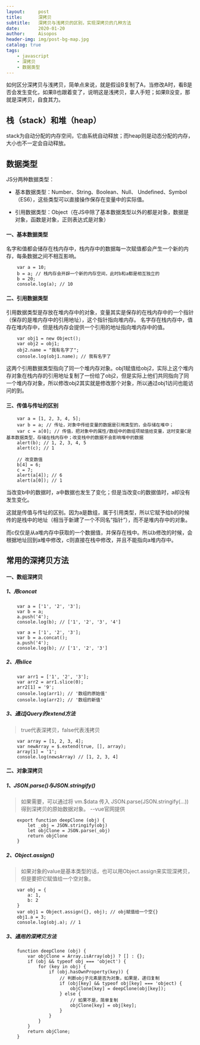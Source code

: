 ```yaml
---
layout:     post
title:      深拷贝
subtitle:   深拷贝与浅拷贝的区别，实现深拷贝的几种方法
date:       2020-01-20
author:     Aisopos
header-img: img/post-bg-map.jpg
catalog: true
tags:
    - javascript
    - 深拷贝
    - 数据类型
---
```


如何区分深拷贝与浅拷贝，简单点来说，就是假设B复制了A，当修改A时，看B是否会发生变化，如果B也跟着变了，说明这是浅拷贝，拿人手短；如果B没变，那就是深拷贝，自食其力。

## 栈（stack）和堆（heap）

stack为自动分配的内存空间，它由系统自动释放；而heap则是动态分配的内存，大小也不一定会自动释放。

## 数据类型

JS分两种数据类型：

- 基本数据类型：Number、String、Boolean、Null、 Undefined、Symbol（ES6），这些类型可以直接操作保存在变量中的实际值。

- 引用数据类型：Object（在JS中除了基本数据类型以外的都是对象，数据是对象，函数是对象，正则表达式是对象）

#### 一、基本数据类型

名字和值都会储存在栈内存中，栈内存中的数据每一次赋值都会产生一个新的内存，每条数据之间不相互影响。

        var a = 10;
        b = a; // 栈内存会开辟一个新的内存空间，此时b和a都是相互独立的
        b = 20;
        console.log(a); // 10

#### 二、引用数据类型

引用数据类型是存放在堆内存中的对象，变量其实是保存的在栈内存中的一个指针（保存的是堆内存中的引用地址），这个指针指向堆内存。
名字存在栈内存中，值存在堆内存中，但是栈内存会提供一个引用的地址指向堆内存中的值。

        var obj1 = new Object();
        var obj2 = obj1;
        obj2.name = "我有名字了";
        console.log(obj1.name); // 我有名字了

这两个引用数据类型指向了同一个堆内存对象。obj1赋值给obj2，实际上这个堆内存对象在栈内存的引用地址复制了一份给了obj2，但是实际上他们共同指向了同一个堆内存对象，所以修改obj2其实就是修改那个对象，所以通过obj1访问也能访问的到。

#### 三、传值与传址的区别

        var a = [1, 2, 3, 4, 5];
        var b = a; // 传址，对象中传给变量的数据是引用类型的，会存储在堆中；
        var c = a[0]; // 传值，把对象中的属性/数组中的数组项赋值给变量，这时变量C是基本数据类型，存储在栈内存中；改变栈中的数据不会影响堆中的数据
        alert(b); // 1, 2, 3, 4, 5
        alert(c); // 1

        // 改变数值 
        b[4] = 6;
        c = 7;
        alert(a[4]); // 6
        alert(a[0]); // 1

当改变b中的数据时，a中数据也发生了变化；但是当改变c的数据值时，a却没有发生变化。

这就是传值与传址的区别。因为a是数组，属于引用类型，所以它赋予给b的时候传的是栈中的地址（相当于新建了一个不同名“指针”），而不是堆内存中的对象。

而c仅仅是从a堆内存中获取的一个数据值，并保存在栈中。所以b修改的时候，会根据地址回到a堆中修改，c则直接在栈中修改，并且不能指向a堆内存中。

## 常用的深拷贝方法

#### 一、数组深拷贝

##### 1、用concat

        var a = ['1', '2', '3'];
        var b = a;
        a.push('4');
        console.log(b); // ['1', '2', '3', '4']

        var a = ['1', '2', '3'];
        var b = a.concat();
        a.push('4');
        console.log(b); // ['1', '2', '3']

##### 2、用slice

        var arr1 = ['1', '2', '3'];
        var arr2 = arr1.slice(0);
        arr2[1] = '9';
        console.log(arr1); // '数组的原始值'
        console.log(arr2); // '数组的新值'

##### 3、通过jQuery的extend方法

> true代表深拷贝，false代表浅拷贝

        var array = [1, 2, 3, 4];
        var newArray = $.extend(true, [], array);
        array[1] = '1';
        console.log(newsArray) // [1, 2, 3, 4]

#### 二、对象深拷贝

##### 1、JSON.parse()与JSON.stringify()

> 如果需要，可以通过将 vm.$data 传入 JSON.parse(JSON.stringify(...)) 得到深拷贝的原始数据对象。  --vue官网提供

        export function deepClone (obj) {
            let _obj = JSON.stringify(obj)
            let objClone = JSON.parse(_obj)
            return objClone
        }

##### 2、Object.assign()

> 如果对象的value是基本类型的话，也可以用Object.assign来实现深拷贝，但是要把它赋值给一个空对象。

        var obj = {
            a: 1,
            b: 2
        }
        var obj1 = Object.assign({}, obj); // obj赋值给一个空{}
        obj1.a = 3;
        console.log(obj.a); // 1

##### 3、通用的深拷贝方法

        function deepClone (obj) {
            var objClone = Array.isArray(obj) ? [] : {};
            if (obj && typeof obj === 'object') {
                for (key in obj) {
                    if (obj.hasOwnProperty(key)) {
                        // 判断obj子元素是否为对象，如果是，递归复制
                        if (obj[key] && typeof obj[key] === 'object) {
                            objClone[key] = deepClone(obj[key]);
                        } else {
                            // 如果不是，简单复制
                            objClone[key] = obj[key];
                        }
                    }
                }
            }
            return objClone;
        }
